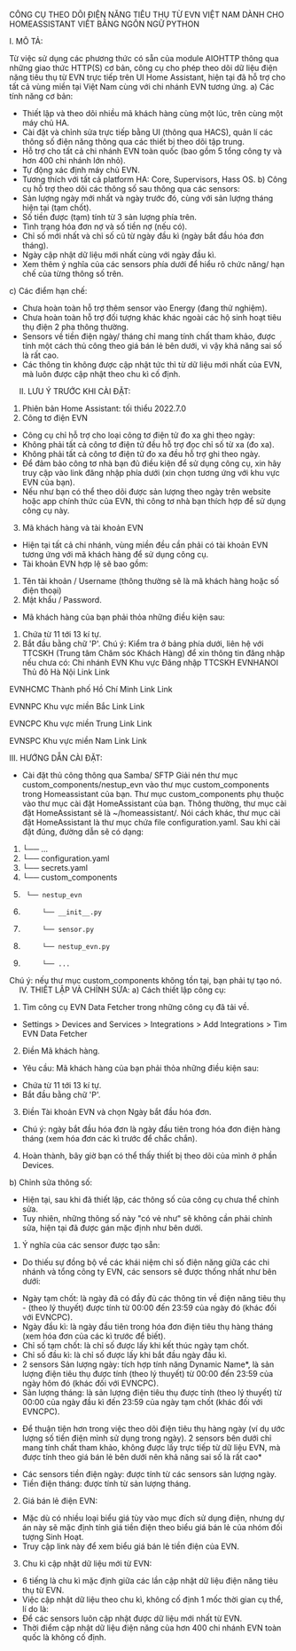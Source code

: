 CÔNG CỤ THEO DÕI ĐIỆN NĂNG TIÊU THỤ TỪ EVN VIỆT NAM DÀNH CHO HOMEASSISTANT VIẾT BẰNG NGÔN NGỮ PYTHON

I. MÔ TẢ:

Từ việc sử dụng các phương thức có sẵn của module AIOHTTP thông qua những giao thức HTTP(S) cơ bản, công cụ cho phép theo dõi dữ liệu điện năng tiêu thụ từ EVN trực tiếp trên UI Home Assistant, hiện tại đã hỗ trợ cho tất cả vùng miền tại Việt Nam cùng với chi nhánh EVN tương ứng.
a) Các tính năng cơ bản:
- Thiết lập và theo dõi nhiều mã khách hàng cùng một lúc, trên cùng một máy chủ HA.
- Cài đặt và chỉnh sửa trực tiếp bằng UI (thông qua HACS), quản lí các thông số điện năng thông qua các thiết bị theo dõi tập trung.
- Hỗ trợ cho tất cả chi nhánh EVN toàn quốc (bao gồm 5 tổng công ty và hơn 400 chi nhánh lớn nhỏ).
- Tự động xác định máy chủ EVN.
- Tương thích với tất cả platform HA: Core, Supervisors, Hass OS.
b) Công cụ hỗ trợ theo dõi các thông số sau thông qua các sensors:
- Sản lượng ngày mới nhất và ngày trước đó, cùng với sản lượng tháng hiện tại (tạm chốt).
- Số tiền được (tạm) tính từ 3 sản lượng phía trên.
- Tình trạng hóa đơn nợ và số tiền nợ (nếu có).
- Chỉ số mới nhất và chỉ số cũ từ ngày đầu kì (ngày bắt đầu hóa đơn tháng).
- Ngày cập nhật dữ liệu mới nhất cùng với ngày đầu kì.
- Xem thêm ý nghĩa của các sensors phía dưới để hiểu rõ chức năng/ hạn chế của từng thông số trên.
 
c) Các điểm hạn chế:
- Chưa hoàn toàn hỗ trợ thêm sensor vào Energy (đang thử nghiệm).
- Chưa hoàn toàn hỗ trợ đối tượng khác khác ngoài các hộ sinh hoạt tiêu thụ điện 2 pha thông thường.
- Sensors về tiền điện ngày/ tháng chỉ mang tính chất tham khảo, được tính một cách thủ công theo giá bán lẻ bên dưới, vì vậy khả năng sai số là rất cao.
- Các thông tin không được cập nhật tức thì từ dữ liệu mới nhất của EVN, mà luôn được cập nhật theo chu kì cố định.
   
 
II. LƯU Ý TRƯỚC KHI CÀI ĐẶT:
1. Phiên bản Home Assistant: tối thiểu 2022.7.0
2. Công tơ điện EVN
- Công cụ chỉ hỗ trợ cho loại công tơ điện tử đo xa ghi theo ngày:
- Không phải tất cả công tơ điện tử đều hỗ trợ đọc chỉ số từ xa (đo xa).
- Không phải tất cả công tơ điện tử đo xa đều hỗ trợ ghi theo ngày.
- Để đảm bảo công tơ nhà bạn đủ điều kiện để sử dụng công cụ, xin hãy truy cập vào link đăng nhập phía dưới (xin chọn tương ứng với khu vực EVN của bạn).
- Nếu như bạn có thể theo dõi được sản lượng theo ngày trên website hoặc app chính thức của EVN, thì công tơ nhà bạn thích hợp để sử dụng công cụ này.
3. Mã khách hàng và tài khoản EVN
- Hiện tại tất cả chi nhánh, vùng miền đều cần phải có tài khoản EVN tương ứng với mã khách hàng để sử dụng công cụ.
- Tài khoản EVN hợp lệ sẽ bao gồm:
1. Tên tài khoản / Username (thông thường sẽ là mã khách hàng hoặc số điện thoại)
2. Mật khẩu / Password.
- Mã khách hàng của bạn phải thỏa những điều kiện sau:
1. Chứa từ 11 tới 13 kí tự.
2. Bắt đầu bằng chữ 'P'.
Chú ý: Kiểm tra ở bảng phía dưới, liên hệ với TTCSKH (Trung tâm Chăm sóc Khách Hàng) để xin thông tin đăng nhập nếu chưa có:
Chi nhánh EVN	Khu vực	Đăng nhập	TTCSKH
EVNHANOI	Thủ đô Hà Nội	Link
Link

EVNHCMC	Thành phố Hồ Chí Minh	Link
Link

EVNNPC	Khu vực miền Bắc	Link
Link

EVNCPC	Khu vực miền Trung	Link
Link

EVNSPC	Khu vực miền Nam	Link
Link








III. HƯỚNG DẪN CÀI ĐẶT:
- Cài đặt thủ công thông qua Samba/ SFTP
Giải nén thư mục custom_components/nestup_evn vào thư mục custom_components trong Homeassistant của bạn.
Thư mục custom_components phụ thuộc vào thư mục cài đặt HomeAssistant của bạn.
Thông thường, thư mục cài đặt HomeAssistant sẽ là ~/homeassistant/.
Nói cách khác, thư mục cài đặt HomeAssistant là thư mục chứa file configuration.yaml.
Sau khi cài đặt đúng, đường dẫn sẽ có dạng:
1.	└── ...  
2.	└── configuration.yaml  
3.	└── secrets.yaml  
4.	└── custom_components  
5.	    └── nestup_evn  
6.	        └── __init__.py  
7.	        └── sensor.py  
8.	        └── nestup_evn.py  
9.	        └── ...  
 Chú ý: nếu thư mục custom_components không tồn tại, bạn phải tự tạo nó.
 
IV. THIẾT LẬP VÀ CHỈNH SỬA:
a) Cách thiết lập công cụ:
1. Tìm công cụ EVN Data Fetcher trong những công cụ đã tải về.
- Settings > Devices and Services > Integrations > Add Integrations > Tìm EVN Data Fetcher
 
2. Điền Mã khách hàng.
- Yêu cầu: Mã khách hàng của bạn phải thỏa những điều kiện sau:
+ Chứa từ 11 tới 13 kí tự.
+ Bắt đầu bằng chữ 'P'.
 
3. Điền Tài khoản EVN và chọn Ngày bắt đầu hóa đơn.
- Chú ý: ngày bắt đầu hóa đơn là ngày đầu tiên trong hóa đơn điện hàng tháng (xem hóa đơn các kì trước để chắc chắn).
 
4. Hoàn thành, bây giờ bạn có thể thấy thiết bị theo dõi của mình ở phần Devices.
 
b) Chỉnh sửa thông số:
- Hiện tại, sau khi đã thiết lập, các thông số của công cụ chưa thể chỉnh sửa.
- Tuy nhiên, những thông số này "có vẻ như" sẽ không cần phải chỉnh sửa, hiện tại đã được gán mặc định như bên dưới.
1. Ý nghĩa của các sensor được tạo sẵn:
- Do thiếu sự đồng bộ về các khái niệm chỉ số điện năng giữa các chi nhánh và tổng công ty EVN, các sensors sẽ được thống nhất như bên dưới:
+ Ngày tạm chốt: là ngày đã có đầy đủ các thông tin về điện năng tiêu thụ - (theo lý thuyết) được tính từ 00:00 đến 23:59 của ngày đó (khác đối với EVNCPC).
+ Ngày đầu kì: là ngày đầu tiên trong hóa đơn điện tiêu thụ hàng tháng (xem hóa đơn của các kì trước để biết).
+ Chỉ số tạm chốt: là chỉ số được lấy khi kết thúc ngày tạm chốt.
+ Chỉ số đầu kì: là chỉ số được lấy khi bắt đầu ngày đầu kì.
+ 2 sensors Sản lượng ngày: tích hợp tính năng Dynamic Name*, là sản lượng điện tiêu thụ được tính (theo lý thuyết) từ 00:00 đến 23:59 của ngày hôm đó (khác đối với EVNCPC).
+ Sản lượng tháng: là sản lượng điện tiêu thụ được tính (theo lý thuyết) từ 00:00 của ngày đầu kì đến 23:59 của ngày tạm chốt (khác đối với EVNCPC).
- Để thuận tiện hơn trong việc theo dõi điện tiêu thụ hàng ngày (ví dụ ước lượng số tiền điện mình sử dụng trong ngày). 2 sensors bên dưới chỉ mang tính chất tham khảo, không được lấy trực tiếp từ dữ liệu EVN, mà được tính theo giá bán lẻ bên dưới nên khả năng sai số là rất cao*
+ Các sensors tiền điện ngày: được tính từ các sensors sản lượng ngày.
+ Tiền điện tháng: được tính từ sản lượng tháng.
2. Giá bán lẻ điện EVN:
- Mặc dù có nhiều loại biểu giá tùy vào mục đích sử dụng điện, nhưng dự án này sẽ mặc định tính giá tiền điện theo biểu giá bán lẻ của nhóm đối tượng Sinh Hoạt.
- Truy cập link này để xem biểu giá bán lẻ tiền điện của EVN.
3. Chu kì cập nhật dữ liệu mới từ EVN:
- 6 tiếng là chu kì mặc định giữa các lần cập nhật dữ liệu điện năng tiêu thụ từ EVN.
- Việc cập nhật dữ liệu theo chu kì, không cố định 1 mốc thời gian cụ thể, lí do là:
- Để các sensors luôn cập nhật được dữ liệu mới nhất từ EVN.
- Thời điểm cập nhật dữ liệu điện năng của hơn 400 chi nhánh EVN toàn quốc là không cố định.
